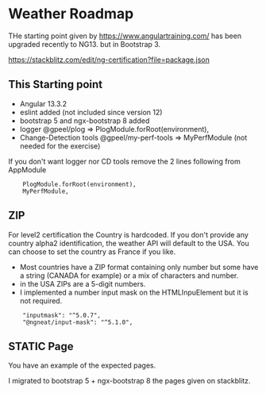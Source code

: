 # Weather Roadmap

THe starting point given by https://www.angulartraining.com/ has been upgraded recently to NG13. but in Bootstrap 3.

https://stackblitz.com/edit/ng-certification?file=package.json

## This Starting point

- Angular 13.3.2
- eslint added (not included since version 12)
- bootstrap 5 and ngx-bootstrap 8 added
- logger @gpeel/plog => PlogModule.forRoot(environment),
- Change-Detection tools @gpeel/my-perf-tools => MyPerfModule  (not needed for the exercise)

If you don't want logger nor CD tools remove the 2 lines following from AppModule

````
    PlogModule.forRoot(environment),
    MyPerfModule,
````

## ZIP

For level2 certification the Country is hardcoded. If you don't provide any country alpha2 identification, the weather
API will default to the USA. You can choose to set the country as France if you like.

- Most countries have a ZIP format containing only number but some have a string (CANADA for example) or a mix of
  characters and number.
- in the USA ZIPs are a 5-digit numbers.
- I implemented a number input mask on the HTMLInpuElement but it is not required.

````
    "inputmask": "^5.0.7",
    "@ngneat/input-mask": "^5.1.0",
````

## STATIC Page

You have an example of the expected pages.

I migrated to bootstrap 5 + ngx-bootstrap 8 the pages given on stackblitz.




